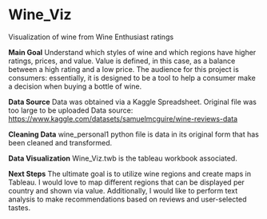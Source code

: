 # Wine_Viz
Visualization of wine from Wine Enthusiast ratings

**Main Goal**
Understand which styles of wine and which regions have higher ratings, prices, and value.
Value is defined, in this case, as a balance between a high rating and a low price. 
The audience for this project is consumers: essentially, it is designed to be a tool to help a consumer make a decision when buying a bottle of wine. 

**Data Source**
Data was obtained via a Kaggle Spreadsheet. Original file was too large to be uploaded
Data source: https://www.kaggle.com/datasets/samuelmcguire/wine-reviews-data 

**Cleaning Data**
wine_personal1 python file is data in its original form that has been cleaned and transformed. 

**Data Visualization**
Wine_Viz.twb is the tableau workbook associated. 

**Next Steps**
The ultimate goal is to utilize wine regions and create maps in Tableau. I would love to map different regions that can be displayed per country and shown via value. 
Additionally, I would like to perform text analysis to make recommendations based on reviews and user-selected tastes. 
